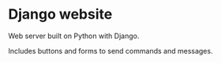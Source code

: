 # Django website

Web server built on Python with Django.
 
Includes buttons and forms to send commands and messages.
